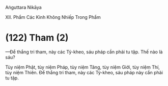 Aṅguttara Nikāya

XII. Phẩm Các Kinh Không Nhiếp Trong Phẩm

# (122) Tham (2)

—Ðể thắng tri tham, này các Tỷ-kheo, sáu pháp cần phải tu tập. Thế nào là sáu?

Tùy niệm Phật, tùy niệm Pháp, tùy niệm Tăng, tùy niệm Giới, tùy niệm Thí, tùy niệm Thiên. Ðể thắng tri tham, này các Tỷ-kheo, sáu pháp này cần phải tu tập.

